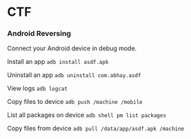 # CTF

### Android Reversing

Connect your Android device in debug mode.

Install an app ``` adb install asdf.apk ```

Uninstall an app ``` adb uninstall com.abhay.asdf ```

View logs ``` adb logcat ```

Copy files to device ``` adb push /machine /mobile ```

List all packages on device ``` adb shell pm list packages ```

Copy files from device ``` adb pull /data/app/asdf.apk /machine ```
